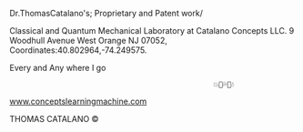 Dr.ThomasCatalano's; Proprietary and Patent work/

Classical and Quantum Mechanical Laboratory 
at Catalano Concepts LLC.
9 Woodhull Avenue
West Orange NJ 07052,
Coordinates:40.802964,-74.249575.


Every and Any where I go


                                                             
                                                      
                                                 
                                                 
                                                       
                                                       
                                                       
                                                     
                                                     
                                             
                                             
                                                      💥💢💦💫💧
                                                     
                                                     
                                                     
                                                                  



www.conceptslearningmachine.com






THOMAS CATALANO ©
